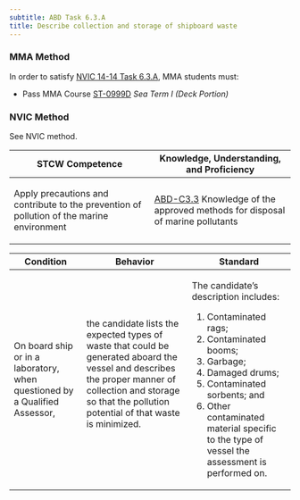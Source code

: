 ```yaml
---
subtitle: ABD Task 6.3.A 
title: Describe collection and storage of shipboard waste
---
```



### MMA Method

In order to satisfy  [NVIC 14-14  Task  6.3.A]({{site.baseurl}}/assets/images/nvic-14-14.pdf), MMA students must:

* Pass MMA Course [ST-0999D]( {{site.baseurl}}/courses/ST-0999D) *Sea Term I (Deck Portion)*


### NVIC Method

<a onclick="togglevisibility('nvic_methods')" >See NVIC method.</a>

<div id='nvic_methods' class='hide'>

<table>
<thead>
<tr>
<th class='forty'> STCW Competence </th>
<th class='sixty'> Knowledge, Understanding, and Proficiency </th>
</tr>
</thead>




<tbody>
<tr><td markdown='1'>

Apply precautions and contribute to the prevention of pollution of the marine environment

</td><td markdown='1'>

[ABD-C3.3](../../tables/25.html#ABD-C3.3) Knowledge of the approved methods for disposal of marine pollutants

</td></tr>


</tbody>
</table>


<table>
<thead>
<tr><th class='twenty'>  Condition </th><th class='twenty'> Behavior </th><th  class='sixty'>Standard </th></tr>
</thead>
<tbody >



<tr><td markdown='1'>

On board ship or in a laboratory, when questioned by a Qualified Assessor,

</td><td markdown='1'>

the candidate lists the expected types of waste that could be generated aboard the vessel and describes the proper manner of collection and storage so that the pollution potential of that waste is minimized.

<br>

<div class="tooltip">
<span class="tooltiptext">
</span>
</div>


</td><td markdown='1'>

The candidate’s description includes:

1. Contaminated rags;
2. Contaminated booms;
3. Garbage;
4. Damaged drums;
5. Contaminated sorbents; and
6. Other contaminated material specific to the type of vessel the assessment is performed on. 

</td></tr>
</tbody>
</table>
</div>
